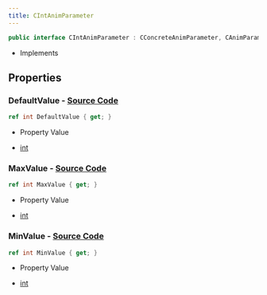 ```yaml
---
title: CIntAnimParameter
---
```


```csharp
public interface CIntAnimParameter : CConcreteAnimParameter, CAnimParameterBase, ISchemaClass<CAnimParameterBase>, ISchemaClass<CConcreteAnimParameter>, ISchemaClass<CIntAnimParameter>, ISchemaField, ISchemaClass, INativeHandle
```

- Implements

## Properties

### **DefaultValue** - [Source Code](https://github.com/swiftly-solution/swiftlys2/blob/main/managed/src/SwiftlyS2.Generated/Schemas/Interfaces/CIntAnimParameter.cs#L16)

```csharp
ref int DefaultValue { get; }
```

- Property Value

- [int](https://learn.microsoft.com/dotnet/api/system.int32)

### **MaxValue** - [Source Code](https://github.com/swiftly-solution/swiftlys2/blob/main/managed/src/SwiftlyS2.Generated/Schemas/Interfaces/CIntAnimParameter.cs#L20)

```csharp
ref int MaxValue { get; }
```

- Property Value

- [int](https://learn.microsoft.com/dotnet/api/system.int32)

### **MinValue** - [Source Code](https://github.com/swiftly-solution/swiftlys2/blob/main/managed/src/SwiftlyS2.Generated/Schemas/Interfaces/CIntAnimParameter.cs#L18)

```csharp
ref int MinValue { get; }
```

- Property Value

- [int](https://learn.microsoft.com/dotnet/api/system.int32)

